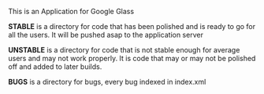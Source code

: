 This is an Application for Google Glass

__STABLE__ is a directory for code that has been polished and is ready to go for all the users. It will be pushed asap to the application server

__UNSTABLE__ is a directory for code that is not stable enough for average users and may not work properly. It is code that may or may not be polished off and added to later builds.

__BUGS__ is a directory for bugs, every bug indexed in index.xml
